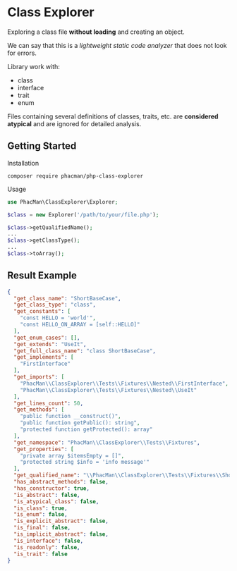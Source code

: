 # Class Explorer
Exploring a class file **without loading** and creating an object.

We can say that this is a _lightweight static code analyzer_ that does not look for errors.

Library work with:
- class
- interface
- trait
- enum

Files containing several definitions of classes, traits, etc. are **considered atypical** and are ignored for detailed analysis.

## Getting Started

Installation
```shell
composer require phacman/php-class-explorer
```

Usage
```php
use PhacMan\ClassExplorer\Explorer;

$class = new Explorer('/path/to/your/file.php');

$class->getQualifiedName();
...
$class->getClassType();
...
$class->toArray();
```

## Result Example
```json
{
  "get_class_name": "ShortBaseCase",
  "get_class_type": "class",
  "get_constants": [
    "const HELLO = 'world'",
    "const HELLO_ON_ARRAY = [self::HELLO]"
  ],
  "get_enum_cases": [],
  "get_extends": "UseIt",
  "get_full_class_name": "class ShortBaseCase",
  "get_implements": [
    "FirstInterface"
  ],
  "get_imports": [
    "PhacMan\\ClassExplorer\\Tests\\Fixtures\\Nested\\FirstInterface",
    "PhacMan\\ClassExplorer\\Tests\\Fixtures\\Nested\\UseIt"
  ],
  "get_lines_count": 50,
  "get_methods": [
    "public function __construct()",
    "public function getPublic(): string",
    "protected function getProtected(): array"
  ],
  "get_namespace": "PhacMan\\ClassExplorer\\Tests\\Fixtures",
  "get_properties": [
    "private array $itemsEmpty = []",
    "protected string $info = 'info message'"
  ],
  "get_qualified_name": "\\PhacMan\\ClassExplorer\\Tests\\Fixtures\\ShortBaseCase",
  "has_abstract_methods": false,
  "has_constructor": true,
  "is_abstract": false,
  "is_atypical_class": false,
  "is_class": true,
  "is_enum": false,
  "is_explicit_abstract": false,
  "is_final": false,
  "is_implicit_abstract": false,
  "is_interface": false,
  "is_readonly": false,
  "is_trait": false
}
```
